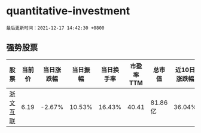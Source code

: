 # quantitative-investment

`最后更新时间：2021-12-17 14:42:30 +0800`

## 强势股票

|股票|当前价|当日涨跌幅|当日振幅|当日换手率|市盈率TTM|总市值|近10日涨跌幅|
|----|----|----|----|----|----|----|----|
|[浙文互联](https://xueqiu.com/S/SH600986)|6.19|-2.67%|10.53%|16.43%|40.41|81.86亿|36.04%|
